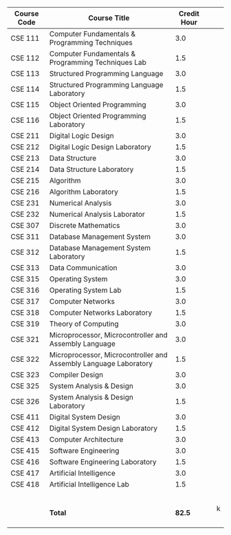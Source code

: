 | **Course Code** | **Course Title**                                                 | **Credit Hour**          |     |     |
| --------------- | ---------------------------------------------------------------- | ------------------------ | --- | --- |
| CSE 111         | Computer Fundamentals & Programming Techniques                   | 3.0                      |     |     |
| CSE 112         | Computer Fundamentals & Programming Techniques Lab               | 1.5                      |     |     |
| CSE 113         | Structured Programming Language                                  | 3.0                      |     |     |
| CSE 114         | Structured Programming Language Laboratory                       | 1.5                      |     |     |
| CSE 115         | Object Oriented Programming                                      | 3.0                      |     |     |
| CSE 116         | Object Oriented Programming Laboratory                           | 1.5                      |     |     |
| CSE 211         | Digital Logic Design                                             | 3.0                      |     |     |
| CSE 212         | Digital Logic Design Laboratory                                  | 1.5                      |     |     |
| CSE 213         | Data Structure                                                   | 3.0                      |     |     |
| CSE 214         | Data Structure Laboratory                                        | 1.5                      |     |     |
| CSE 215         | Algorithm                                                        | 3.0                      |     |     |
| CSE 216         | Algorithm Laboratory                                             | 1.5                      |     |     |
| CSE 231         | Numerical Analysis                                               | 3.0                      |     |     |
| CSE 232         | Numerical Analysis Laborator                                     | 1.5                      |     |     |
| CSE 307         | Discrete Mathematics                                             | 3.0                      |     |     |
| CSE 311         | Database Management System                                       | 3.0                      |     |     |
| CSE 312         | Database Management System Laboratory                            | 1.5                      |     |     |
| CSE 313         | Data Communication                                               | 3.0                      |     |     |
| CSE 315         | Operating System                                                 | 3.0                      |     |     |
| CSE 316         | Operating System Lab                                             | 1.5                      |     |     |
| CSE 317         | Computer Networks                                                | 3.0                      |     |     |
| CSE 318         | Computer Networks Laboratory                                     | 1.5                      |     |     |
| CSE 319         | Theory of Computing                                              | 3.0                      |     |     |
| CSE 321         | Microprocessor, Microcontroller and Assembly Language            | 3.0                      |     |     |
| CSE 322         | Microprocessor, Microcontroller and Assembly Language Laboratory | 1.5                      |     |     |
| CSE 323         | Compiler Design                                                  | 3.0                      |     |     |
| CSE 325         | System Analysis & Design                                         | 3.0                      |     |     |
| CSE 326         | System Analysis & Design Laboratory                              | 1.5                      |     |     |
| CSE 411         | Digital System Design                                            | 3.0                      |     |     |
| CSE 412         | Digital System Design Laboratory                                 | 1.5                      |     |     |
| CSE 413         | Computer Architecture                                            | 3.0                      |     |     |
| CSE 415         | Software Engineering                                             | 3.0                      |     |     |
| CSE 416         | Software Engineering Laboratory                                  | 1.5                      |     |     |
| CSE 417         | Artificial Intelligence                                          | 3.0                      |     |     |
| CSE 418         | Artificial Intelligence Lab                                      | 1.5                      |     |     |
|                 | **<br><br>Total<br><br>**                                        | **<br><br>82.5<br><br>** |     | k   |
